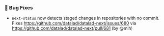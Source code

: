 ### 🐛 Bug Fixes

- `next-status` now detects staged changes in repositories with no
  commit.
  Fixes https://github.com/datalad/datalad-next/issues/680 via
  https://github.com/datalad/datalad-next/pull/681 (by @mih)
